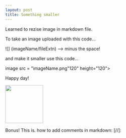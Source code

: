 ```yaml
---
layout: post
title: Something smaller
---
```


Learned to rezise image in markdown file. 

To take an image uploaded with this code...

![] (imageName/fileExtn) --> minus the space!

and make it smaller use this code...

image src = "imageName.png"120" height="120">

Happy day! 

<image src = "/images/smile.png" width="120" height="120">
  
  Bonus! This is. how to add comments in markdown: [//]:
